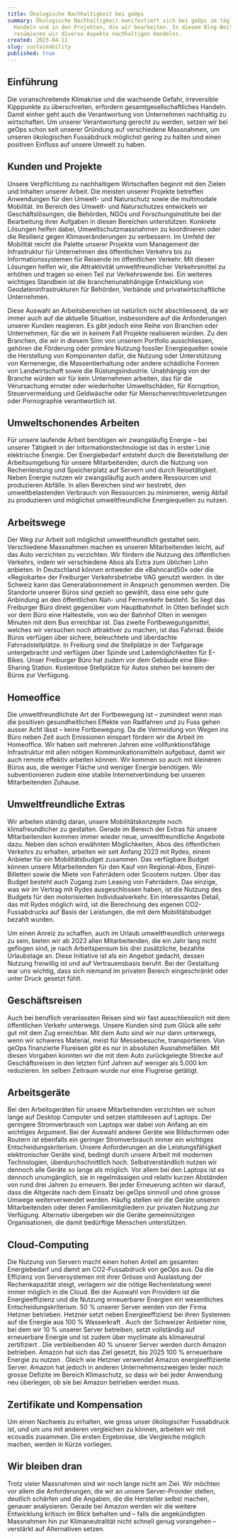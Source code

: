```yaml
---
title: Ökologische Nachhaltigkeit bei geOps
summary: Ökologische Nachhaltigkeit manifestiert sich bei geOps im täglichen
  Handeln und in den Projekten, die wir bearbeiten. In diesem Blog-Beitrag
  resümieren wir diverse Aspekte nachhaltigen Handelns.
created: 2023-04-11
slug: sustainability
published: true
---
```

## Einführung

Die voranschreitende Klimakrise und die wachsende Gefahr, irreversible Kipppunkte zu überschreiten, erfordern gesamtgesellschaftliches Handeln. Damit einher geht auch die Verantwortung von Unternehmen nachhaltig zu wirtschaften. Um unserer Verantwortung gerecht zu werden, setzen wir bei geOps schon seit unserer Gründung auf verschiedene Massnahmen, um unseren ökologischen Fussabdruck möglichst gering zu halten und einen positiven Einfluss auf unsere Umwelt zu haben.

## Kunden und Projekte

Unsere Verpflichtung zu nachhaltigem Wirtschaften beginnt mit den Zielen und Inhalten unserer Arbeit. 
Die meisten unserer Projekte betreffen Anwendungen für den Umwelt- und Naturschutz sowie die multimodale Mobilität. Im Bereich des Umwelt- und Naturschutzes entwickeln wir Geschäftslösungen, die Behörden, NGOs und Forschungsinstitute bei der Bearbeitung ihrer Aufgaben in diesen Bereichen unterstützen. Konkrete Lösungen helfen dabei, Umweltschutzmassnahmen zu koordinieren oder die Resilienz gegen Klimaveränderungen zu verbessern. Im Umfeld der Mobilität reicht die Palette unserer Projekte vom Management der Infrastruktur für Unternehmen des öffentlichen Verkehrs bis zu Informationssystemen für Reisende im öffentlichen Verkehr. Mit diesen Lösungen helfen wir, die Attraktivität umweltfreundlicher Verkehrsmittel zu erhöhen und tragen so einen Teil zur Verkehrswende bei. Ein weiteres wichtiges Standbein ist die branchenunabhängige Entwicklung von Geodateninfrastrukturen für Behörden, Verbände und privatwirtschaftliche Unternehmen. 

Diese Auswahl an Arbeitsbereichen ist natürlich nicht abschliessend, da wir immer auch auf die aktuelle Situation, insbesondere auf die Anforderungen unserer Kunden reagieren. Es gibt jedoch eine Reihe von Branchen oder Unternehmen, für die wir in keinem Fall Projekte realisieren würden. Zu den Branchen, die wir in diesem Sinn von unserem Portfolio ausschliessen, gehören die Förderung oder primäre Nutzung fossiler Energiequellen sowie die Herstellung von Komponenten dafür, die Nutzung oder Unterstützung von Kernenergie, die Massentierhaltung oder andere schädliche Formen von Landwirtschaft sowie die Rüstungsindustrie. Unabhängig von der Branche würden wir für kein Unternehmen arbeiten, das für die Verursachung ernster oder wiederholter Umweltschäden, für Korruption, Steuervermeidung und Geldwäsche oder für Menschenrechtsverletzungen oder Pornographie verantwortlich ist.

## Umweltschonendes Arbeiten

Für unsere laufende Arbeit benötigen wir zwangsläufig Energie – bei unserer Tätigkeit in der Informationstechnologie ist das in erster Linie elektrische Energie. Der Energiebedarf entsteht durch die Bereitstellung der Arbeitsumgebung für unsere Mitarbeitenden, durch die Nutzung von Rechenleistung und Speicherplatz auf Servern und durch Reisetätigkeit. Neben Energie nutzen wir zwangsläufig auch andere Ressourcen und produzieren Abfälle. In allen Bereichen sind wir bestrebt, den umweltbelastenden Verbrauch von Ressourcen zu minimieren, wenig Abfall zu produzieren und möglichst umweltfreundliche Energiequellen zu nutzen.

## Arbeitswege

Der Weg zur Arbeit soll möglichst umweltfreundlich gestaltet sein. Verschiedene Massnahmen machen es unseren Mitarbeitenden leicht, auf das Auto verzichten zu verzichten.
Wir fördern die Nutzung des öffentlichen Verkehrs, indem wir verschiedene Abos als Extra zum üblichen Lohn anbieten. In Deutschland können entweder die «Bahncard50» oder die «Regiokarte» der Freiburger Verkehrsbetriebe VAG genutzt werden. In der Schweiz kann das Generalabonnement in Anspruch genommen werden.  Die Standorte unserer Büros sind gezielt so gewählt, dass eine sehr gute Anbindung an den öffentlichen Nah- und Fernverkehr besteht. So liegt das Freiburger Büro direkt gegenüber vom Hauptbahnhof. In Olten befindet sich vor dem Büro eine Haltestelle, von wo der Bahnhof Olten in wenigen Minuten mit dem Bus erreichbar ist.
Das zweite Fortbewegungsmittel, welches wir versuchen noch attraktiver zu machen, ist das Fahrrad. Beide Büros verfügen über sichere, beleuchtete und überdachte Fahrradstellplätze. In Freiburg sind die Stellplätze in der Tiefgarage untergebracht und verfügen über Spinde und Lademöglichkeiten für E-Bikes. Unser Freiburger Büro hat zudem vor dem Gebäude eine Bike-Sharing Station.
Kostenlose Stellplätze für Autos stehen bei keinem der Büros zur Verfügung.

## Homeoffice

Die umweltfreundlichste Art der Fortbewegung ist – zumindest wenn man die positiven gesundheitlichen Effekte von Radfahren und zu Fuss gehen ausser Acht lässt – keine Fortbewegung. Da die Vermeidung von Wegen ins Büro neben Zeit auch Emissionen einspart fördern wir die Arbeit im Homeoffice. Wir haben seit mehreren Jahren eine vollfunktionsfähige Infrastruktur mit allen nötigen Kommunikationsmitteln aufgebaut, damit wir auch remote effektiv arbeiten können. Wir kommen so auch mit kleineren Büros aus, die weniger Fläche und weniger Energie benötigen. Wir subventionieren zudem eine stabile Internetverbindung bei unseren Mitarbeitenden Zuhause.

## Umweltfreundliche Extras 

Wir arbeiten ständig daran, unsere Mobilitätskonzepte noch klimafreundlicher zu gestalten. Gerade im Bereich der Extras für unsere Mitarbeitenden kommen immer wieder neue, umweltfreundliche Angebote dazu. 
Neben den schon erwähnten Möglichkeiten, Abos des öffentlichen Verkehrs zu erhalten, arbeiten wir seit Anfang 2023 mit Rydes, einem Anbieter für ein Mobilitätsbudget zusammen. Das verfügbare Budget können unsere Mitarbeitenden für den Kauf von Regional-Abos, Einzel-Billetten sowie die Miete von Fahrrädern oder Scootern nutzen. Über das Budget besteht auch Zugang zum Leasing von Fahrrädern. Das einzige, was wir im Vertrag mit Rydes ausgeschlossen haben, ist die Nutzung des Budgets für den motorisierten Individualverkehr. Ein interessantes Detail, das mit Rydes möglich wird, ist die Berechnung des eigenen CO2-Fussabdrucks auf Basis der Leistungen, die mit dem Mobilitätsbudget bezahlt wurden.

Um einen Anreiz zu schaffen, auch im Urlaub umweltfreundlich unterwegs zu sein, bieten wir ab 2023 allen Mitarbeitenden, die ein Jahr lang nicht geflogen sind, je nach Arbeitspensum bis drei zusätzliche, bezahlte Urlaubstage an. Diese Initiative ist als ein Angebot gedacht, dessen Nutzung freiwillig ist und auf Vertrauensbasis beruht. Bei der Gestaltung war uns wichtig, dass sich niemand im privaten Bereich eingeschränkt oder unter Druck gesetzt fühlt.

## Geschäftsreisen

Auch bei beruflich veranlassten Reisen sind wir fast ausschliesslich mit dem öffentlichen Verkehr unterwegs. Unsere Kunden sind zum Glück alle sehr gut mit dem Zug erreichbar. Mit dem Auto sind wir nur dann unterwegs, wenn wir schweres Material, meist für Messebesuche, transportieren. Von geOps finanzierte Flureisen gibt es nur in absoluten Ausnahmefällen. Mit diesen Vorgaben konnten wir die mit dem Auto zurückgelegte Strecke auf Geschäftsreisen in den letzten fünf Jahren auf weniger als 5.000 km reduzieren. Im selben Zeitraum wurde nur eine Flugreise getätigt.

## Arbeitsgeräte

Bei den Arbeitsgeräten für unsere Mitarbeitenden verzichten wir schon lange auf Desktop Computer und setzen stattdessen auf Laptops. Der geringere Stromverbrauch von Laptops war dabei von Anfang an ein wichtiges Argument. Bei der Auswahl anderer Geräte wie Bildschirmen oder Routern ist ebenfalls ein geringer Stromverbrauch immer ein wichtiges Entscheidungskriterium. Unsere Anforderungen an die Leistungsfähigkeit elektronischer Geräte sind, bedingt durch unsere Arbeit mit modernen Technologien, überdurchschnittlich hoch. Selbstverständlich nutzen wir dennoch alle Geräte so lange als möglich. Vor allem bei den Laptops ist es dennoch unumgänglich, sie in regelmässigen und relativ kurzen Abständen von rund drei Jahren zu erneuern. Bei jeder Erneuerung achten wir darauf, dass die Altgeräte nach dem Einsatz bei geOps sinnvoll und ohne grosse Umwege weiterverwendet werden. Häufig stellen wir die Geräte unseren Mitarbeitenden oder deren Familienmitgliedern zur privaten Nutzung zur Verfügung. Alternativ übergeben wir die Geräte gemeinnützigen Organisationen, die damit bedürftige Menschen unterstützen.

## Cloud-Computing

Die Nutzung von Servern macht einen hohen Anteil am gesamten Energiebedarf und damit am CO2-Fussabdruck von geOps aus. Da die Effizienz von Serversystemen mit ihrer Grösse und Auslastung der Rechenkapazität steigt, verlagern wir die nötige Rechenleistung wenn immer möglich in die Cloud. Bei der Auswahl von Providern ist die Energieeffizienz und die Nutzung erneuerbarer Energien ein wesentliches Entscheidungskriterium.
50 % unserer Server werden von der Firma Hetzner betrieben. Hetzner setzt neben Energieeffizienz bei ihren Systemen auf die Energie aus 100 % Wasserkraft .  Auch der Schweizer Anbieter nine, bei dem wir 10 % unserer Server betreiben, setzt vollständig auf erneuerbare Energie und ist zudem über myclimate als klimaneutral zertifiziert . Die verbleibenden 40 % unserer Server werden durch Amazon betrieben. Amazon hat sich das Ziel gesetzt, bis 2025 100 % erneuerbare Energie zu nutzen . Gleich wie Hetzner verwendet Amazon energieeffiziente Server. Amazon hat jedoch in anderen Unternehmenszweigen leider noch grosse Defizite im Bereich Klimaschutz, so dass wir bei jeder Anwendung neu überlegen, ob sie bei Amazon betrieben werden muss.

## Zertifikate und Kompensation

Um einen Nachweis zu erhalten, wie gross unser ökologischer Fussabdruck ist, und um uns mit anderen vergleichen zu können, arbeiten wir mit ecovadis zusammen. Die ersten Ergebnisse, die Vergleiche möglich machen, werden in Kürze vorliegen.

## Wir bleiben dran

Trotz vieler Massnahmen sind wir noch lange nicht am Ziel. Wir möchten vor allem die Anforderungen, die wir an unsere Server-Provider stellen, deutlich schärfen und die Angaben, die die Hersteller selbst machen, genauer analysieren. Gerade bei Amazon werden wir die weitere Entwicklung kritisch im Blick behalten und – falls die angekündigten Massnahmen hin zur Klimaneutralität nicht schnell genug vorangehen – verstärkt auf Alternativen setzen.